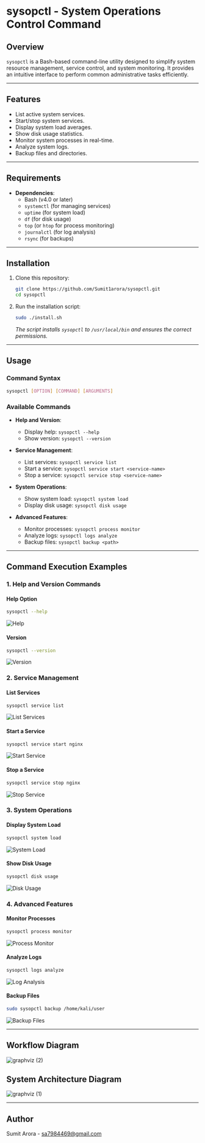 # sysopctl - System Operations Control Command

## Overview
`sysopctl` is a Bash-based command-line utility designed to simplify system resource management, service control, and system monitoring. It provides an intuitive interface to perform common administrative tasks efficiently.

---

## Features
- List active system services.
- Start/stop system services.
- Display system load averages.
- Show disk usage statistics.
- Monitor system processes in real-time.
- Analyze system logs.
- Backup files and directories.

---

## Requirements
- **Dependencies**:
  - Bash (v4.0 or later)
  - `systemctl` (for managing services)
  - `uptime` (for system load)
  - `df` (for disk usage)
  - `top` (or `htop` for process monitoring)
  - `journalctl` (for log analysis)
  - `rsync` (for backups)

---

## Installation
1. Clone this repository:
   ```bash
   git clone https://github.com/Sumit1arora/sysopctl.git
   cd sysopctl
   ```
2. Run the installation script:
   ```bash
   sudo ./install.sh
   ```
   *The script installs `sysopctl` to `/usr/local/bin` and ensures the correct permissions.*

---

## Usage
### Command Syntax
```bash
sysopctl [OPTION] [COMMAND] [ARGUMENTS]
```

### Available Commands
- **Help and Version**:
  - Display help: `sysopctl --help`
  - Show version: `sysopctl --version`

- **Service Management**:
  - List services: `sysopctl service list`
  - Start a service: `sysopctl service start <service-name>`
  - Stop a service: `sysopctl service stop <service-name>`

- **System Operations**:
  - Show system load: `sysopctl system load`
  - Display disk usage: `sysopctl disk usage`

- **Advanced Features**:
  - Monitor processes: `sysopctl process monitor`
  - Analyze logs: `sysopctl logs analyze`
  - Backup files: `sysopctl backup <path>`

---

## Command Execution Examples
### 1. Help and Version Commands
#### Help Option
```bash
sysopctl --help
```
![Help](https://github.com/user-attachments/assets/8580deba-cb40-4613-a3f7-72541b0d96d8)


#### Version
```bash
sysopctl --version
```
![Version](https://github.com/user-attachments/assets/d1fda8d8-6d8c-4765-ad75-2a5130fb8ff4)


### 2. Service Management
#### List Services
```bash
sysopctl service list
```
![List Services](https://github.com/user-attachments/assets/ce0b792b-6324-4cf7-9db5-c3e2f6f96b0d)


#### Start a Service
```bash
sysopctl service start nginx
```
![Start Service](https://github.com/user-attachments/assets/cd7e7bcd-c6ee-44a9-814b-0448624bf2cd)


#### Stop a Service
```bash
sysopctl service stop nginx
```
![Stop Service](https://github.com/user-attachments/assets/747e152f-a4ec-4ddc-8fca-7f99a30ae32d)


### 3. System Operations
#### Display System Load
```bash
sysopctl system load
```
![System Load](https://github.com/user-attachments/assets/844d9dc0-a130-49c7-8cd8-0e6c399a6fcf)


#### Show Disk Usage
```bash
sysopctl disk usage
```
![Disk Usage](https://github.com/user-attachments/assets/dc695c50-bc74-4111-9384-f5d5a5ad069c)


### 4. Advanced Features
#### Monitor Processes
```bash
sysopctl process monitor
```
![Process Monitor](https://github.com/user-attachments/assets/8bf4096d-ab62-4a05-aa8c-fb611401d4ba)


#### Analyze Logs
```bash
sysopctl logs analyze
```
![Log Analysis](https://github.com/user-attachments/assets/761830e0-381f-498c-ab36-12e19f793eb4)


#### Backup Files
```bash
sudo sysopctl backup /home/kali/user
```
![Backup Files](https://github.com/user-attachments/assets/7e52534c-6a15-4798-8409-f9921b7ef91b)


---

## Workflow Diagram
![graphviz (2)](https://github.com/user-attachments/assets/aca0366c-0a11-44e0-a3f3-1e941fa0125d)



## System Architecture Diagram
![graphviz (1)](https://github.com/user-attachments/assets/23e070fa-d0c5-44b0-aa0c-d6054254f80e)

---

## Author
Sumit Arora - sa7984469@gmail.com

